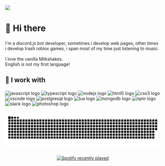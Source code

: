 <div align="left">
  <img height="" src="https://i.postimg.cc/8cSwT8qn/Finalbanner.png"  />
</div>

###

<h1 align="left">👋 Hi there</h1>

###

<p align="left">I'm a discord.js bot developer, sometimes i develop web pages, other times i develop trash roblox games, i span most of my time just listening to music.<br><br>I love the vanilla Milkshakes.<br>English is not my first language!</p>

###

<h2 align="left">📖 I work with</h2>

###

<div align="left">
  <img src="https://cdn.jsdelivr.net/gh/devicons/devicon/icons/javascript/javascript-original.svg" height="40" width="52" alt="javascript logo"  />
  <img src="https://cdn.jsdelivr.net/gh/devicons/devicon/icons/typescript/typescript-original.svg" height="40" width="52" alt="typescript logo"  />
  <img src="https://cdn.jsdelivr.net/gh/devicons/devicon/icons/nodejs/nodejs-plain.svg" height="40" width="52" alt="nodejs logo"  />
  <img src="https://cdn.jsdelivr.net/gh/devicons/devicon/icons/html5/html5-original.svg" height="40" width="52" alt="html5 logo"  />
  <img src="https://cdn.jsdelivr.net/gh/devicons/devicon/icons/css3/css3-original.svg" height="40" width="52" alt="css3 logo"  />
  <img src="https://cdn.jsdelivr.net/gh/devicons/devicon/icons/vscode/vscode-original.svg" height="40" width="52" alt="vscode logo"  />
  <img src="https://cdn.jsdelivr.net/gh/devicons/devicon/icons/postgresql/postgresql-original.svg" height="40" width="52" alt="postgresql logo"  />
  <img src="https://cdn.jsdelivr.net/gh/devicons/devicon/icons/lua/lua-original.svg" height="40" width="52" alt="lua logo"  />
  <img src="https://cdn.jsdelivr.net/gh/devicons/devicon/icons/mongodb/mongodb-plain.svg" height="40" width="52" alt="mongodb logo"  />
  <img src="https://cdn.jsdelivr.net/gh/devicons/devicon/icons/npm/npm-original-wordmark.svg" height="40" width="52" alt="npm logo"  />
  <img src="https://cdn.jsdelivr.net/gh/devicons/devicon/icons/slack/slack-original.svg" height="40" width="52" alt="slack logo"  />
  <img src="https://cdn.jsdelivr.net/gh/devicons/devicon/icons/photoshop/photoshop-line.svg" height="40" width="52" alt="photoshop logo"  />
</div>

###

<img src="https://raw.githubusercontent.com/Pipodestroyer/Pipodestroyer/output/snake.svg" alt="Snake animation" />

###

<div align="center">
  <a href="https://open.spotify.com/user/mb8cwremiubhx5ybnhbr1omjl">
    <img src="https://spotify-recently-played-readme.vercel.app/api?user=mb8cwremiubhx5ybnhbr1omjl&count=1" alt="Spotify recently played"  />
  </a>
</div>

###
